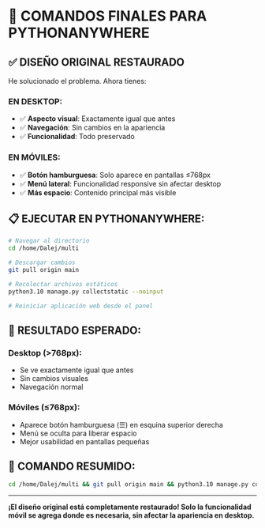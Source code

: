 # 🔄 COMANDOS FINALES PARA PYTHONANYWHERE

## ✅ **DISEÑO ORIGINAL RESTAURADO**

He solucionado el problema. Ahora tienes:

### **EN DESKTOP:**
- ✅ **Aspecto visual**: Exactamente igual que antes
- ✅ **Navegación**: Sin cambios en la apariencia
- ✅ **Funcionalidad**: Todo preservado

### **EN MÓVILES:**
- ✅ **Botón hamburguesa**: Solo aparece en pantallas ≤768px
- ✅ **Menú lateral**: Funcionalidad responsive sin afectar desktop
- ✅ **Más espacio**: Contenido principal más visible

## 📋 **EJECUTAR EN PYTHONANYWHERE:**

```bash
# Navegar al directorio
cd /home/Dalej/multi

# Descargar cambios
git pull origin main

# Recolectar archivos estáticos
python3.10 manage.py collectstatic --noinput

# Reiniciar aplicación web desde el panel
```

## 🎯 **RESULTADO ESPERADO:**

### **Desktop (>768px):**
- Se ve exactamente igual que antes
- Sin cambios visuales
- Navegación normal

### **Móviles (≤768px):**
- Aparece botón hamburguesa (☰) en esquina superior derecha
- Menú se oculta para liberar espacio
- Mejor usabilidad en pantallas pequeñas

## 🔧 **COMANDO RESUMIDO:**

```bash
cd /home/Dalej/multi && git pull origin main && python3.10 manage.py collectstatic --noinput && echo "✅ Diseño original restaurado + funcionalidad móvil. Reinicia la aplicación."
```

---

**¡El diseño original está completamente restaurado! Solo la funcionalidad móvil se agrega donde es necesaria, sin afectar la apariencia en desktop.**
